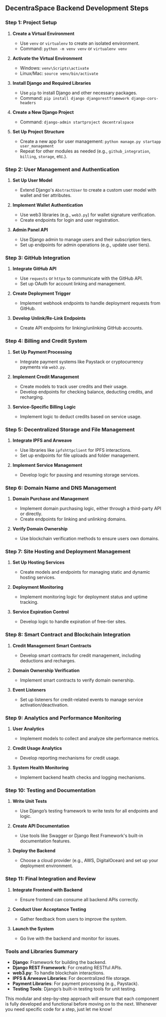 
## DecentraSpace Backend Development Steps

### Step 1: Project Setup
1. **Create a Virtual Environment**
   - Use `venv` or `virtualenv` to create an isolated environment.
   - Command: `python -m venv venv` or `virtualenv venv`

2. **Activate the Virtual Environment**
   - Windows: `venv\Scripts\activate`
   - Linux/Mac: `source venv/bin/activate`

3. **Install Django and Required Libraries**
   - Use `pip` to install Django and other necessary packages.
   - Command: `pip install django djangorestframework django-cors-headers`

4. **Create a New Django Project**
   - Command: `django-admin startproject decentralspace`

5. **Set Up Project Structure**
   - Create a new app for user management: `python manage.py startapp user_management`
   - Repeat for other modules as needed (e.g., `github_integration`, `billing`, `storage`, etc.).

### Step 2: User Management and Authentication
1. **Set Up User Model**
   - Extend Django's `AbstractUser` to create a custom user model with wallet and tier attributes.

2. **Implement Wallet Authentication**
   - Use web3 libraries (e.g., `web3.py`) for wallet signature verification.
   - Create endpoints for login and user registration.

3. **Admin Panel API**
   - Use Django admin to manage users and their subscription tiers.
   - Set up endpoints for admin operations (e.g., update user tiers).

### Step 3: GitHub Integration
1. **Integrate GitHub API**
   - Use `requests` or `httpx` to communicate with the GitHub API.
   - Set up OAuth for account linking and management.

2. **Create Deployment Trigger**
   - Implement webhook endpoints to handle deployment requests from GitHub.

3. **Develop Unlink/Re-Link Endpoints**
   - Create API endpoints for linking/unlinking GitHub accounts.

### Step 4: Billing and Credit System
1. **Set Up Payment Processing**
   - Integrate payment systems like Paystack or cryptocurrency payments via `web3.py`.

2. **Implement Credit Management**
   - Create models to track user credits and their usage.
   - Develop endpoints for checking balance, deducting credits, and recharging.

3. **Service-Specific Billing Logic**
   - Implement logic to deduct credits based on service usage.

### Step 5: Decentralized Storage and File Management
1. **Integrate IPFS and Arweave**
   - Use libraries like `ipfshttpclient` for IPFS interactions.
   - Set up endpoints for file uploads and folder management.

2. **Implement Service Management**
   - Develop logic for pausing and resuming storage services.

### Step 6: Domain Name and DNS Management
1. **Domain Purchase and Management**
   - Implement domain purchasing logic, either through a third-party API or directly.
   - Create endpoints for linking and unlinking domains.

2. **Verify Domain Ownership**
   - Use blockchain verification methods to ensure users own domains.

### Step 7: Site Hosting and Deployment Management
1. **Set Up Hosting Services**
   - Create models and endpoints for managing static and dynamic hosting services.

2. **Deployment Monitoring**
   - Implement monitoring logic for deployment status and uptime tracking.

3. **Service Expiration Control**
   - Develop logic to handle expiration of free-tier sites.

### Step 8: Smart Contract and Blockchain Integration
1. **Credit Management Smart Contracts**
   - Develop smart contracts for credit management, including deductions and recharges.

2. **Domain Ownership Verification**
   - Implement smart contracts to verify domain ownership.

3. **Event Listeners**
   - Set up listeners for credit-related events to manage service activation/deactivation.

### Step 9: Analytics and Performance Monitoring
1. **User Analytics**
   - Implement models to collect and analyze site performance metrics.

2. **Credit Usage Analytics**
   - Develop reporting mechanisms for credit usage.

3. **System Health Monitoring**
   - Implement backend health checks and logging mechanisms.

### Step 10: Testing and Documentation
1. **Write Unit Tests**
   - Use Django’s testing framework to write tests for all endpoints and logic.

2. **Create API Documentation**
   - Use tools like Swagger or Django Rest Framework's built-in documentation features.

3. **Deploy the Backend**
   - Choose a cloud provider (e.g., AWS, DigitalOcean) and set up your deployment environment.

### Step 11: Final Integration and Review
1. **Integrate Frontend with Backend**
   - Ensure frontend can consume all backend APIs correctly.

2. **Conduct User Acceptance Testing**
   - Gather feedback from users to improve the system.

3. **Launch the System**
   - Go live with the backend and monitor for issues.

### Tools and Libraries Summary
- **Django**: Framework for building the backend.
- **Django REST Framework**: For creating RESTful APIs.
- **web3.py**: To handle blockchain interactions.
- **IPFS & Arweave Libraries**: For decentralized file storage.
- **Payment Libraries**: For payment processing (e.g., Paystack).
- **Testing Tools**: Django’s built-in testing tools for unit testing.

This modular and step-by-step approach will ensure that each component is fully developed and functional before moving on to the next. Whenever you need specific code for a step, just let me know!
